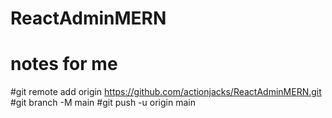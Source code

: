 # ReactAdminMERN
# notes for me
#git remote add origin https://github.com/actionjacks/ReactAdminMERN.git
#git branch -M main
#git push -u origin main
